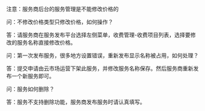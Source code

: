 注意：服务商后台的服务管理是不能修改价格的

问：不修改价格类型只修改价格，如何操作？

答：请服务商在服务发布平台选择左侧菜单，收费管理-收费项目列表，选择要修改的服务名称直接修改价格。

问：第一次发布服务，很多地方设置错误，重新发布显示名称被占用，如何处理？

答：提交申请由云市场运营下架此服务，并修改服务名称保存。然后服务商重新发布一个新服务即可。

问：服务如何删除？

答：服务不支持删除功能，服务商发布服务时请认真填写。